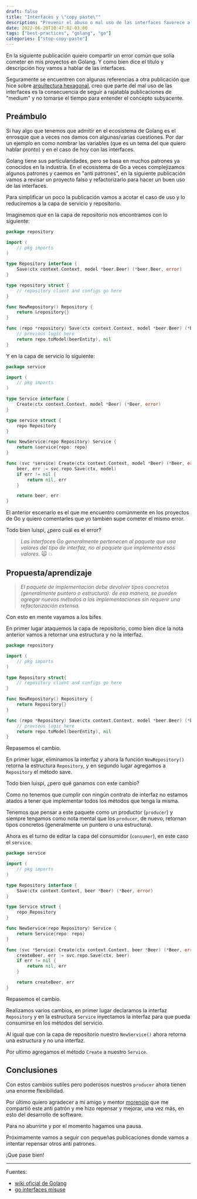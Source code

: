```yaml
---
draft: false
title: "Interfaces y \"copy paste\""
description: "Prevenir el abuso o mal uso de las interfaces favorece a la mantenibilidad del código."
date: 2022-06-20T10:47:02-03:00
tags: ["best-practices", "golang", "go"]
categories: ["stop-copy-paste"]
---
```

En la siguiente publicación quiero compartir un error común que solía cometer en mis proyectos en Golang. Y como bien
dice el título y descripción hoy vamos a hablar de las interfaces.

Seguramente se encuentren con algunas referencias a otra publicación que hice sobre 
[arquitectura hexagonal](https://luispe.github.io/blog/posts/hexagonal-architecture/), creo que parte del mal uso de las
interfaces es la consecuencia de seguir a rajatabla publicaciones de "medium" y no tomarse el tiempo para entender el 
concepto subyacente. 

## Preámbulo

Si hay algo que tenemos que admitir en el ecosistema de Golang es el enrosque que a veces nos damos con algunas/varias
cuestiones. Por dar un ejemplo en como nombrar las variables (que es un tema del que quiero hablar pronto) y en el 
caso de hoy con las interfaces.

Golang tiene sus particularidades, pero se basa en muchos patrones ya conocidos en la industria. En el ecosistema de Go 
a veces complejizamos algunos patrones y caemos en "anti patrones", en la siguiente publicación vamos a revisar un proyecto
falso y refactorizarlo para hacer un buen uso de las interfaces.

Para simplificar un poco la publicación vamos a acotar el caso de uso y lo reduciremos a la capa de servicio y repositorio.

Imaginemos que en la capa de repositorio nos encontramos con lo siguiente:

```go
package repository

import (
    // pkg imports
)

type Repository interface {
	Save(ctx context.Context, model *beer.Beer) (*beer.Beer, error)
}

type repository struct {
	// repository client and configs go here
}

func NewRepository() Repository {
	return &repository{}
}

func (repo *repository) Save(ctx context.Context, model *beer.Beer) (*beer.Beer, error) {
	// previous logic here
	return repo.toModel(beerEntity), nil
}
```

Y en la capa de servicio lo siguiente:

```go
package service

import (
    // pkg imports
)

type Service interface {
	Create(ctx context.Context, model *Beer) (*Beer, error)
}

type service struct {
	repo Repository
}

func NewService(repo Repository) Service {
	return &service{repo: repo}
}

func (svc *service) Create(ctx context.Context, model *Beer) (*Beer, error) {
	beer, err := svc.repo.Save(ctx, model)
	if err != nil {
		return nil, err
	}

	return beer, err
}
```

El anterior escenario es el que me encuentro comúnmente en los proyectos de Go y quiero comentarles que yo también supe 
cometer el mismo error.

Todo bien luispi, ¿pero cuál es el error?

>_Las interfaces Go generalmente pertenecen al paquete que usa valores del tipo de interfaz, no al paquete que implementa 
esos valores._ :scream_cat: :boom:

## Propuesta/aprendizaje

>_El paquete de implementación debe devolver tipos concretos (generalmente puntero o estructura): de esa manera, se pueden
agregar nuevos métodos a las implementaciones sin requerir una refactorización extensa._

Con esto en mente vayamos a los bifes

En primer lugar ataquemos la capa de repositorio, como bien dice la nota anterior vamos a retornar una estructura y
no la interfaz.

```go
package repository

import (
    // pkg imports
)

type Repository struct{
	// repository client and configs go here
}

func NewRepository() Repository {
	return Repository{}
}

func (repo *Repository) Save(ctx context.Context, model *beer.Beer) (*beer.Beer, error) {
	// previous logic here
	return repo.toModel(beerEntity), nil
}
```

Repasemos el cambio.

En primer lugar, eliminamos la interfaz y ahora la función `NewRepository()` retorna la estructura `Repository`, y en segundo lugar
agregamos a `Repository` el método save.

Todo bien luispi, ¿pero qué ganamos con este cambio?

Como no tenemos que cumplir con ningún contrato de interfaz no estamos atados a tener que implementar todos los métodos
que tenga la misma.

Tenemos que pensar a este paquete como un productor (`producer`) y siempre tengamos como nota mental que los `producer`, 
de nuevo, retornan tipos concretos (generalmente un puntero o una estructura).

Ahora es el turno de editar la capa del consumidor (`consumer`), en este caso el `service`.

```go
package service

import (
    // pkg imports
)

type Repository interface {
	Save(ctx context.Context, beer *Beer) (*Beer, error)
}

type Service struct {
	repo Repository
}

func NewService(repo Repository) Service {
	return Service{repo: repo}
}

func (svc *Service) Create(ctx context.Context, beer *Beer) (*Beer, error) {
	createBeer, err := svc.repo.Save(ctx, beer)
	if err != nil {
		return nil, err
	}

	return createBeer, err
}
```

Repasemos el cambio.

Realizamos varios cambios, en primer lugar declaramos la interfaz `Repository` y en la estructura `Service` inyectamos
la interfaz para que pueda consumirse en los métodos del servicio.

Al igual que con la capa de repositorio nuestro `NewService()` ahora retorna una estructura y no una interfaz.

Por ultimo agregamos el método `Create` a nuestro `Service`.

## Conclusiones

Con estos cambios sutiles pero poderosos nuestros `producer` ahora tienen una enorme flexibilidad.

Por último quiero agradecer a mi amigo y mentor [morenojp](https://www.linkedin.com/in/morenojp/) que me compartió este
anti patrón y me hizo repensar y mejorar, una vez más, en esto del desarrollo de software.

Para no aburrirte y por el momento hagamos una pausa.

Próximamente vamos a seguir con pequeñas publicaciones donde vamos a intentar repensar otros anti patrones.

¡Que pase bien!

---
Fuentes:
- [wiki oficial de Golang](https://github.com/golang/go/wiki/CodeReviewComments#interfaces)
- [go interfaces misuse](https://8thlight.com/blog/go-interface-misuse/)